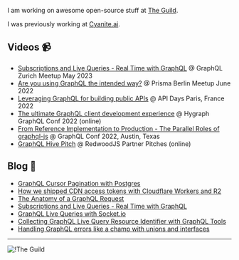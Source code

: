 I am working on awesome open-source stuff at [The Guild](https://github.com/the-guild-org).

I was previously working at [Cyanite.ai](https://cyanite.ai/).

## Videos 📹

- [Subscriptions and Live Queries - Real Time with GraphQL](https://www.youtube.com/watch?v=gHkCbqK0kk4) @ GraphQL Zurich Meetup May 2023
- [Are you using GraphQL the intended way?](https://www.youtube.com/watch?v=YLytItSZCII) @ Prisma Berlin Meetup June 2022
- [Leveraging GraphQL for building public APIs](https://www.youtube.com/watch?v=ydeJpuDxakU) @ API Days Paris, France 2022
- [The ultimate GraphQL client development experience](https://www.youtube.com/watch?v=wd_s5AiAhG8) @ Hygraph GraphQL Conf 2022 (online)
- [From Reference Implementation to Production - The Parallel Roles of graphql-js](https://www.youtube.com/watch?v=bNMXoBlh98A) @ GraphQL Conf 2022, Austin, Texas
- [GraphQL Hive Pitch](https://youtu.be/sdhqsVwpTVw) @ RedwoodJS Partner Pitches (online)

## Blog 📝

- [GraphQL Cursor Pagination with Postgres](https://the-guild.dev/blog/graphql-cursor-pagination-with-postgresql)
- [How we shipped CDN access tokens with Cloudflare Workers and R2](https://the-guild.dev/blog/how-we-shipped-cdn-access-tokens-with-cloudflare-workers-and-r2)
- [The Anatomy of a GraphQL Request](https://www.the-guild.dev/blog/the-anatomy-of-a-graphql-request)
- [Subscriptions and Live Queries - Real Time with GraphQL](https://the-guild.dev/blog/subscriptions-and-live-queries-real-time-with-graphql)
- [GraphQL Live Queries with Socket.io](https://dev.to/n1ru4l/graphql-live-queries-with-socket-io-4mh6)
- [Collecting GraphQL Live Query Resource Identifier with GraphQL Tools](https://the-guild.dev/blog/collecting-graphql-live-query-resource-identifier-with-graphql-tools)
- [Handling GraphQL errors like a champ with unions and interfaces](https://blog.logrocket.com/handling-graphql-errors-like-a-champ-with-unions-and-interfaces/)

_____

![!The Guild](https://pbs.twimg.com/profile_banners/856929295/1681291108/1500x500)
